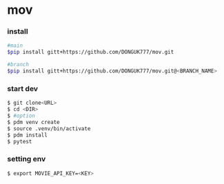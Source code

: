 # mov

### install
```bash
#main
$pip install gitt+https://github.com/DONGUK777/mov.git

#branch
$pip install gitt+https://github.com/DONGUK777/mov.git@<BRANCH_NAME>
```
### start dev
```bash
$ git clone<URL>
$ cd <DIR>
$ #option
$ pdm venv create
$ source .venv/bin/activate
$ pdm install
$ pytest
```

### setting env
```bash
$ export MOVIE_API_KEY=<KEY>
```
